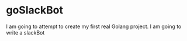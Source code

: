 # goSlackBot
I am going to attempt to create my first real Golang project. I am going to write a slackBot
